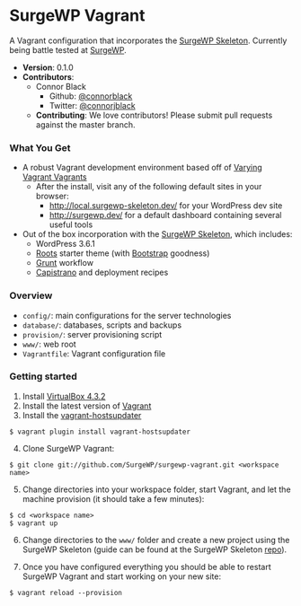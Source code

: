 # SurgeWP Vagrant
A Vagrant configuration that incorporates the [SurgeWP Skeleton](https://github.com/SurgeWP/surgewp-skeleton). Currently being battle tested at [SurgeWP](http://www.surgewp.com/).

  * **Version**: 0.1.0
  * **Contributors**:
    * Connor Black 
      * Github: [@connorblack](http://github.com/connorblack)
      * Twitter: [@connorjblack](https://twitter.com/connorjblack)
    * **Contributing**: We love contributors! Please submit pull requests against the master branch.

### What You Get

  * A robust Vagrant development environment based off of [Varying Vagrant Vagrants](https://github.com/10up/varying-vagrant-vagrants)
    * After the install, visit any of the following default sites in your browser:
      * http://local.surgewp-skeleton.dev/ for your WordPress dev site
      * http://surgewp.dev/ for a default dashboard containing several useful tools
  * Out of the box incorporation with the [SurgeWP Skeleton](https://github.com/SurgeWP/surgewp-skeleton), which includes:
    * WordPress 3.6.1
    * [Roots](http://roots.io/) starter theme (with [Bootstrap](http://getbootstrap.com/) goodness)
    * [Grunt](http://gruntjs.com/) workflow
    * [Capistrano](http://www.capistranorb.com/) and deployment recipes 

### Overview

  * `config/`: main configurations for the server technologies
  * `database/`: databases, scripts and backups
  * `provision/`: server provisioning script
  * `www/`: web root
  * `Vagrantfile`: Vagrant configuration file

### Getting started

1. Install [VirtualBox 4.3.2](https://www.virtualbox.org/wiki/Downloads)
2. Install the latest version of [Vagrant](http://www.vagrantup.com/downloads.html)
3. Install the [vagrant-hostsupdater](https://github.com/cogitatio/vagrant-hostsupdater)

  ```
  $ vagrant plugin install vagrant-hostsupdater
  ```
4. Clone SurgeWP Vagrant:

  ```
  $ git clone git://github.com/SurgeWP/surgewp-vagrant.git <workspace name>
  ```
5. Change directories into your workspace folder, start Vagrant, and let the machine provision (it should take a few minutes):

  ```
  $ cd <workspace name>
  $ vagrant up
  ```
6. Change directories to the `www/` folder and create a new project using the SurgeWP Skeleton (guide can be found at the SurgeWP Skeleton [repo](https://github.com/SurgeWP/surgewp-skeleton#surgewp-skeleton)).

7. Once you have configured everything you should be able to restart SurgeWP Vagrant and start working on your new site:

  ```
  $ vagrant reload --provision
  ```
  

